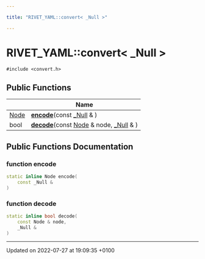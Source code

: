 ```yaml
---

title: "RIVET_YAML::convert< _Null >"

---
```


# RIVET_YAML::convert< _Null >






`#include <convert.h>`

## Public Functions

|                | Name           |
| -------------- | -------------- |
| <a href="http://example.org/classes/classrivet__yaml_1_1node/">Node</a> | **[encode](http://example.org/classes/structrivet__yaml_1_1convert_3_01__null_01_4/#function-encode)**(const <a href="http://example.org/classes/structrivet__yaml_1_1__null/">_Null</a> & ) |
| bool | **[decode](http://example.org/classes/structrivet__yaml_1_1convert_3_01__null_01_4/#function-decode)**(const <a href="http://example.org/classes/classrivet__yaml_1_1node/">Node</a> & node, <a href="http://example.org/classes/structrivet__yaml_1_1__null/">_Null</a> & ) |

## Public Functions Documentation

### function encode

```cpp
static inline Node encode(
    const _Null & 
)
```


### function decode

```cpp
static inline bool decode(
    const Node & node,
    _Null & 
)
```


-------------------------------

Updated on 2022-07-27 at 19:09:35 +0100